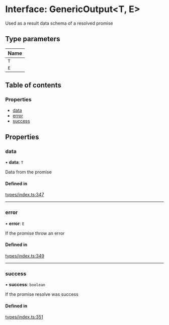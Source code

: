 # Interface: GenericOutput<T, E\>

Used as a result data schema of a resolved promise

## Type parameters

| Name |
| :------ |
| `T` |
| `E` |

## Table of contents

### Properties

- [data](GenericOutput.md#data)
- [error](GenericOutput.md#error)
- [success](GenericOutput.md#success)

## Properties

### data

• **data**: `T`

Data from the promise

#### Defined in

[types/index.ts:347](https://github.com/nevermined-io/components-catalog/blob/a83ee34/lib/src/types/index.ts#L347)

___

### error

• **error**: `E`

If the promise throw an error

#### Defined in

[types/index.ts:349](https://github.com/nevermined-io/components-catalog/blob/a83ee34/lib/src/types/index.ts#L349)

___

### success

• **success**: `boolean`

If the promise resolve was success

#### Defined in

[types/index.ts:351](https://github.com/nevermined-io/components-catalog/blob/a83ee34/lib/src/types/index.ts#L351)
